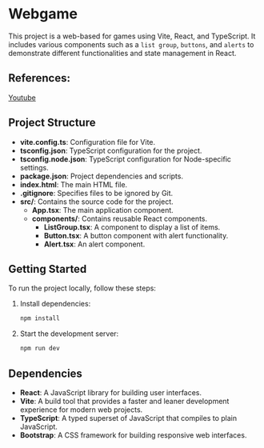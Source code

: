 # Webgame

This project is a web-based for games using Vite, React, and TypeScript. It includes various components such as a `list group`, `buttons`, and `alerts` to demonstrate different functionalities and state management in React.

## References:
[Youtube](https://www.youtube.com/watch?v=SqcY0GlETPk)

## Project Structure

- **vite.config.ts**: Configuration file for Vite.
- **tsconfig.json**: TypeScript configuration for the project.
- **tsconfig.node.json**: TypeScript configuration for Node-specific settings.
- **package.json**: Project dependencies and scripts.
- **index.html**: The main HTML file.
- **.gitignore**: Specifies files to be ignored by Git.
- **src/**: Contains the source code for the project.
    - **App.tsx**: The main application component.
    - **components/**: Contains reusable React components.
        - **ListGroup.tsx**: A component to display a list of items.
        - **Button.tsx**: A button component with alert functionality.
        - **Alert.tsx**: An alert component.

## Getting Started

To run the project locally, follow these steps:

1. Install dependencies:
     ```bash
     npm install
     ```

2. Start the development server:
     ```bash
     npm run dev
     ```


## Dependencies

- **React**: A JavaScript library for building user interfaces.
- **Vite**: A build tool that provides a faster and leaner development experience for modern web projects.
- **TypeScript**: A typed superset of JavaScript that compiles to plain JavaScript.
- **Bootstrap**: A CSS framework for building responsive web interfaces.
